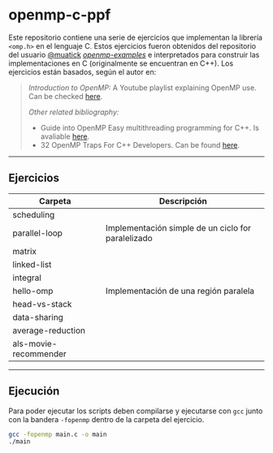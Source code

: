 # openmp-c-ppf

Este repositorio contiene una serie de ejercicios que implementan la librería `<omp.h>` en el lenguaje C. Estos ejercicios fueron obtenidos del repositorio del usuario [@muatick](https://github.com/muatik) [_openmp-examples_](https://github.com/muatik/openmp-examples) e interpretados para construir las implementaciones en C (originalmente se encuentran en C++). Los ejercicios están basados, según el autor en:
> _Introduction to OpenMP:_ A Youtube playlist explaining OpenMP use. Can be checked [here](https://www.youtube.com/watch?v=nE-xN4Bf8XI&list=PLLX-Q6B8xqZ8n8bwjGdzBJ25X2utwnoEG).
>
> _Other related bibliography:_ 
>* Guide into OpenMP Easy multithreading programming for C++. Is avaliable [here](https://bisqwit.iki.fi/story/howto/openmp/).
>* 32 OpenMP Traps For C++ Developers. Can be found [here](https://www.viva64.com/en/a/0054/).

---
## Ejercicios
| Carpeta      | Descripción |
| ----------- | ----------- |
| scheduling      |        |
| parallel-loop  | Implementación simple de un ciclo for paralelizado        |
| matrix  |         |
| linked-list  |         |
| integral  |         |
| hello-omp  | Implementación de una región paralela    |
| head-vs-stack  |     |
| data-sharing  |     |
| average-reduction  |     |
| als-movie-recommender  |     |
---
## Ejecución
Para poder ejecutar los scripts deben compilarse y ejecutarse con `gcc` junto con la bandera `-fopenmp` dentro de la carpeta del ejercicio. 
```bash
gcc -fopenmp main.c -o main
./main
```
